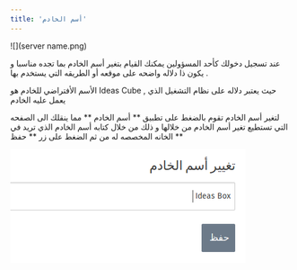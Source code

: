 ```yaml
---
title: 'أسم الخادم'
---
```


![](server name.png)

عند تسجيل دخولك كأحد المسؤولين يمكنك القيام بتغير أسم الخادم بما تجده مناسبا و يكون ذا دلاله واضحه على موقعه أو الطريقه التي يستخدم بها . 

الأسم الأفتراضي للخادم هو Ideas Cube , حيث يعتبر دلاله على نظام التشغيل الذي يعمل عليه الخادم 


لتغير أسم الخادم تقوم بالضغط على تطبيق ** أسم الخادم ** مما ينقلك الى الصفحه التي تستطيع تغير أسم الخادم من خلالها و ذلك من خلال كتابه أسم الخادم الذي تريد في الخانه المخصصه له من ثم الضغط على زر ** حفظ **

![](servername.png)
